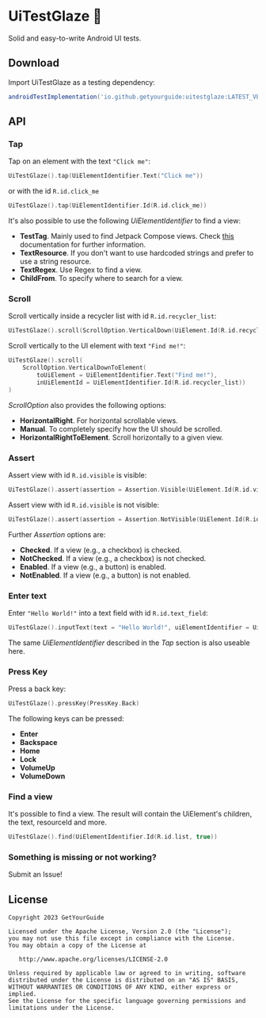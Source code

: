 # UiTestGlaze 🍰
Solid and easy-to-write Android UI tests.

## Download
Import UiTestGlaze as a testing dependency:

```gradle
androidTestImplementation('io.github.getyourguide:uitestglaze:LATEST_VERSION')
```

## API

### Tap
Tap on an element with the text `"Click me"`:

```kotlin
UiTestGlaze().tap(UiElementIdentifier.Text("Click me"))
```

or with the id `R.id.click_me`

```kotlin
UiTestGlaze().tap(UiElementIdentifier.Id(R.id.click_me))
```
It's also possible to use the following *UiElementIdentifier* to find a view:

- **TestTag**. Mainly used to find Jetpack Compose views. Check [this](https://developer.android.com/jetpack/compose/testing#uiautomator-interop) documentation for further information.
- **TextResource**. If you don't want to use hardcoded strings and prefer to use a string resource.
- **TextRegex**. Use Regex to find a view.
- **ChildFrom**. To specify where to search for a view.

### Scroll
Scroll vertically inside a recycler list with id `R.id.recycler_list`:

```kotlin
UiTestGlaze().scroll(ScrollOption.VerticalDown(UiElement.Id(R.id.recycler_list)))
```

Scroll vertically to the UI element with text `"Find me!"`:

```kotlin
UiTestGlaze().scroll(
	ScrollOption.VerticalDownToElement(
		toUiElement = UiElementIdentifier.Text("Find me!"),
		inUiElementId = UiElementIdentifier.Id(R.id.recycler_list))
)
```

*ScrollOption* also provides the following options:

- **HorizontalRight**. For horizontal scrollable views.
- **Manual**. To completely specify how the UI should be scrolled.
- **HorizontalRightToElement**. Scroll horizontally to a given view.

### Assert
Assert view with id `R.id.visible` is visible:

```kotlin
UiTestGlaze().assert(assertion = Assertion.Visible(UiElement.Id(R.id.visible)), optional = false)
```

Assert view with id `R.id.visible` is not visible:

```kotlin
UiTestGlaze().assert(assertion = Assertion.NotVisible(UiElement.Id(R.id.visible)), optional = false)
```

Further *Assertion* options are:

- **Checked**. If a view (e.g., a checkbox) is checked.
- **NotChecked**. If a view (e.g., a checkbox) is not checked. 
- **Enabled**. If a view (e.g., a button) is enabled.
- **NotEnabled**. If a view (e.g., a button) is not enabled.

### Enter text
Enter `"Hello World!"` into a text field with id `R.id.text_field`:

```kotlin
UiTestGlaze().inputText(text = "Hello World!", uiElementIdentifier = UiElementIdentifier.Id(R.id.text_field))
```
The same *UiElementIdentifier* described in the *Tap* section is also useable here.

### Press Key
Press a back key:

```kotlin
UiTestGlaze().pressKey(PressKey.Back)
```
The following keys can be pressed:

- **Enter**
- **Backspace**
- **Home**
- **Lock**
- **VolumeUp**
- **VolumeDown**

### Find a view
It's possible to find a view. The result will contain the UiElement's children, the text, resourceId and more.

```kotlin
UiTestGlaze().find(UiElementIdentifier.Id(R.id.list, true))
```

### Something is missing or not working?
Submit an Issue!

## License

```
Copyright 2023 GetYourGuide

Licensed under the Apache License, Version 2.0 (the "License");
you may not use this file except in compliance with the License.
You may obtain a copy of the License at

   http://www.apache.org/licenses/LICENSE-2.0

Unless required by applicable law or agreed to in writing, software
distributed under the License is distributed on an "AS IS" BASIS,
WITHOUT WARRANTIES OR CONDITIONS OF ANY KIND, either express or implied.
See the License for the specific language governing permissions and
limitations under the License.
```
